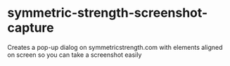 # symmetric-strength-screenshot-capture
Creates a pop-up dialog on symmetricstrength.com with elements aligned on screen so you can take a screenshot easily
